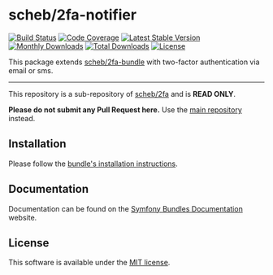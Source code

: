 scheb/2fa-notifier
===============

[![Build Status](https://github.com/scheb/2fa/actions/workflows/ci.yaml/badge.svg?branch=7.x)](https://github.com/scheb/2fa/actions?query=workflow%3ACI+branch%3A7.x)
[![Code Coverage](https://codecov.io/gh/scheb/2fa/branch/7.x/graph/badge.svg)](https://app.codecov.io/gh/scheb/2fa/branch/7.x)
[![Latest Stable Version](https://img.shields.io/packagist/v/scheb/2fa-notifier)](https://packagist.org/packages/scheb/2fa-notifier)
[![Monthly Downloads](https://img.shields.io/packagist/dm/scheb/2fa-notifier)](https://packagist.org/packages/scheb/2fa-notifier/stats)
[![Total Downloads](https://img.shields.io/packagist/dt/scheb/2fa-notifier)](https://packagist.org/packages/scheb/2fa-notifier/stats)
[![License](https://poser.pugx.org/scheb/2fa-notifier/license.svg)](https://packagist.org/packages/scheb/2fa-notifier)

This package extends [scheb/2fa-bundle](https://github.com/scheb/2fa-bundle) with two-factor authentication via email or sms.

---

This repository is a sub-repository of [scheb/2fa](https://github.com/scheb/2fa) and is **READ ONLY**.

**Please do not submit any Pull Request here.** Use the [main repository](https://github.com/scheb/2fa) instead.

Installation
------------
Please follow the [bundle's installation instructions](https://symfony.com/bundles/SchebTwoFactorBundle/7.x/installation.html).

Documentation
-------------
Documentation can be found on the
[Symfony Bundles Documentation](https://symfony.com/bundles/SchebTwoFactorBundle/7.x/index.html) website.

License
-------
This software is available under the [MIT license](LICENSE).
